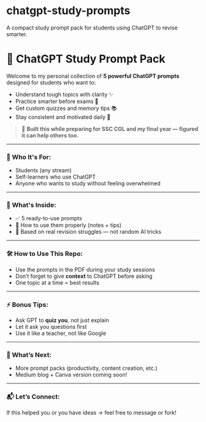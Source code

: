 # chatgpt-study-prompts
A compact study prompt pack for students using ChatGPT to revise smarter.
# 📘 ChatGPT Study Prompt Pack

Welcome to my personal collection of **5 powerful ChatGPT prompts** designed for students who want to:

- Understand tough topics with clarity ✨  
- Practice smarter before exams 🧠  
- Get custom quizzes and memory tips 📚  
- Stay consistent and motivated daily 🎯  

> 📍 **Built this while preparing for SSC CGL and my final year — figured it can help others too.**

---

### 💼 Who It's For:
- Students (any stream)
- Self-learners who use ChatGPT
- Anyone who wants to study without feeling overwhelmed

---

### 📄 What's Inside:
- ✅ 5 ready-to-use prompts  
- 🧠 How to use them properly (notes + tips)  
- 🔁 Based on real revision struggles — not random AI tricks  



---

### 🛠️ How to Use This Repo:
- Use the prompts in the PDF during your study sessions  
- Don’t forget to give **context** to ChatGPT before asking  
- One topic at a time = best results

---

### ⚡ Bonus Tips:
- Ask GPT to **quiz you**, not just explain
- Let it ask you questions first  
- Use it like a teacher, not like Google

---


### 💭 What’s Next:
- More prompt packs (productivity, content creation, etc.)  
- Medium blog + Canva version coming soon!

---

### 📬 Let’s Connect:
If this helped you or you have ideas → feel free to message or fork!

